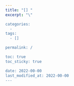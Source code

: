 ```yaml
---
title: "[] "
excerpt: "\"

categories:
  - 
tags:
  - []

permalink: /

toc: true
toc_sticky: true

date: 2022-00-00
last_modified_at: 2022-00-00
---
```




    





